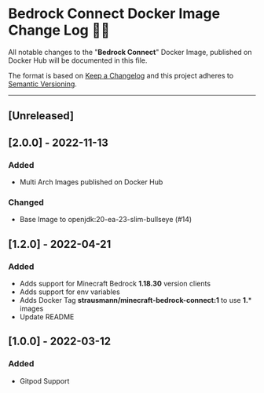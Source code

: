 # **Bedrock Connect Docker Image Change Log** 📜📝

All notable changes to the "**Bedrock Connect**" Docker Image, published on Docker Hub will be documented in this file.

The format is based on [Keep a Changelog](https://keepachangelog.com/en/1.0.0/) and this project adheres to [Semantic Versioning](https://semver.org/spec/v2.0.0.html).

---

## [Unreleased]

## [**2.0.0**] - 2022-11-13

### Added

* Multi Arch Images published on Docker Hub

### Changed

* Base Image to openjdk:20-ea-23-slim-bullseye (#14)

## [**1.2.0**] - 2022-04-21

### Added

* Adds support for Minecraft Bedrock **1.18.30** version clients
* Adds support for env variables
* Adds Docker Tag **strausmann/minecraft-bedrock-connect:1** to use **1.*** images
* Update README

## [**1.0.0**] - 2022-03-12

### Added

* Gitpod Support
